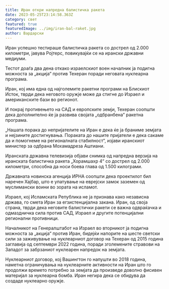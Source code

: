 ```yaml
---
title: Иран откри напредна балистичка ракета
date: 2023-05-25T23:14:58.363Z
category: свет
featured: true
featuredImage: ../img/iran-bal-raket.jpg
author: Вардарски
---
```

Иран успешно тестираше балистичка ракета со дострел од 2.000 километри, јавува Ројтерс, повикувајќи се на ирански државни медиуми.

Тестот доаѓа два дена откако израелскиот воен началник ја подигна можноста за „акција“ против Техеран поради неговата нуклеарна програма.

Иран, кој има една од најголемите ракетни програми на Блискиот Исток, тврди дека неговото оружје може да стигне до Израел и американските бази во регионот.

И покрај противењето на САД и европските земји, Техеран соопшти дека дополнително ќе ја развива својата „одбранбена“ ракетна програма.

„Нашата порака до непријателите на Иран е дека ќе ја браниме земјата и нејзините достигнувања. Пораката до нашите пријатели е дека сакаме да и помогнеме на регионалната стабилност“, изјави иранскиот министер за одбрана Мохамадреза Аштиани.

Иранската државна телевизија објави снимка од напредна верзија на иранската балистичка ракета „Хорамшахр 4“ со дострел од 2.000 километри, способна да носи боева глава од 1.500 килограми.

Државната новинска агенција ИРНА соопшти дека проектилот бил наречен Хајбар, што е упатување на еврејски замок заземен од муслимански воини во зората на исламот.

Израел, кој Исламската Република не ја признава како независна држава, го смета Иран за егзистенцијална закана. Иран, од своја страна, тврди дека неговите балистички ракети се важна одвраќачка и одмаздничка сила против САД, Израел и другите потенцијални регионални противници.

Началникот на Генералштабот на Израел во вторникот ја подигна можноста за „акција“ против Иран, бидејќи напорите на шесте светски сили за заживување на нуклеарниот договор на Техеран од 2015 година заглавија од септември 2022 година, поради зголемените стравови на Западот за забрзаниот нуклеарен напредок на земјата.

Нуклеарниот договор, кој Вашингтон го напушти во 2018 година, наметна ограничувања на нуклеарните активности на Иран што го продолжи времето потребно за земјата да произведе доволно фисивен материјал за нуклеарна бомба. Иран негира дека се обидува да создаде нуклеарно оружје.